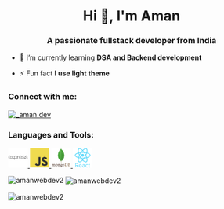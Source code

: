 <h1 align="center">Hi 👋, I'm Aman</h1>
<h3 align="center">A passionate fullstack developer from India</h3>

- 🌱 I’m currently learning **DSA and Backend development**

- ⚡ Fun fact **I use light theme**

<h3 align="left">Connect with me:</h3>
<p align="left">
<a href="https://instagram.com/_aman.dev" target="blank"><img align="center" src="https://raw.githubusercontent.com/rahuldkjain/github-profile-readme-generator/master/src/images/icons/Social/instagram.svg" alt="_aman.dev" height="30" width="40" /></a>
</p>

<h3 align="left">Languages and Tools:</h3>
<p align="left"> <a href="https://expressjs.com" target="_blank" rel="noreferrer"> <img src="https://raw.githubusercontent.com/devicons/devicon/master/icons/express/express-original-wordmark.svg" alt="express" width="40" height="40"/> </a> <a href="https://developer.mozilla.org/en-US/docs/Web/JavaScript" target="_blank" rel="noreferrer"> <img src="https://raw.githubusercontent.com/devicons/devicon/master/icons/javascript/javascript-original.svg" alt="javascript" width="40" height="40"/> </a> <a href="https://www.mongodb.com/" target="_blank" rel="noreferrer"> <img src="https://raw.githubusercontent.com/devicons/devicon/master/icons/mongodb/mongodb-original-wordmark.svg" alt="mongodb" width="40" height="40"/> </a> <a href="https://reactjs.org/" target="_blank" rel="noreferrer"> <img src="https://raw.githubusercontent.com/devicons/devicon/master/icons/react/react-original-wordmark.svg" alt="react" width="40" height="40"/> </a> </p>

<p><img align="left" src="https://github-readme-stats.vercel.app/api/top-langs?username=amanwebdev2&show_icons=true&locale=en&layout=compact" alt="amanwebdev2" /></p>

<p>&nbsp;<img align="center" src="https://github-readme-stats.vercel.app/api?username=amanwebdev2&show_icons=true&locale=en" alt="amanwebdev2" /></p>

<p><img align="center" src="https://github-readme-streak-stats.herokuapp.com/?user=amanwebdev2&" alt="amanwebdev2" /></p>
